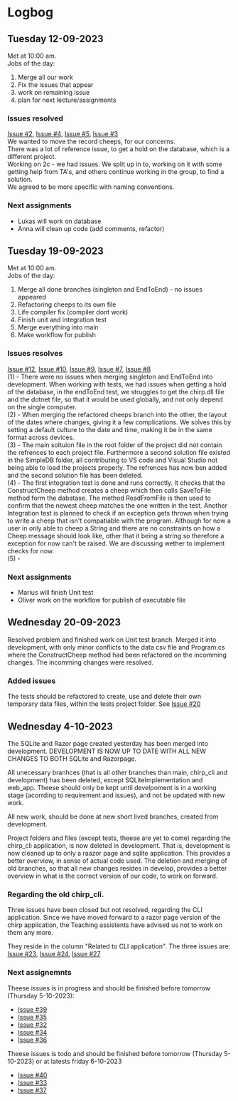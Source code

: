 # Logbog
## Tuesday 12-09-2023
Met at 10:00 am. <br />
Jobs of the day:
1. Merge all our work
2. Fix the issues that appear
3. work on remaining issue
4. plan for next lecture/assignments

### Issues resolved 
[Issue #2](/../../issues/2), [Issue #4](/../../issues/4), [Issue #5](/../../issues/5), [Issue #3](/../../issues/3)<br />
We wanted to move the record cheeps, for our concerns. <br />
There was a lot of reference issue, to get a hold on the database, which is a different project. <br />
Working on 2c - we had issues. We split up in to, working on it with some getting help from TA's, and others continue working in the group, to find a solution. <br />
We agreed to be more specific with naming conventions. <br />

### Next assignments
- Lukas will work on database
- Anna will clean up code (add comments, refactor)



## Tuesday 19-09-2023 
Met at 10:00 am. <br />
Jobs of the day:
1. Merge all done branches (singleton and EndToEnd) - no issues appeared
2. Refactoring cheeps to its own file
3. Life compiler fix (compiler dont work)
4. Finish unit and integration test
5. Merge everything into main
6. Make workflow for publish

### Issues resolves
[Issue #12](/../../issues/12), [Issue #10](/../../issues/10), [Issue #9](/../../issues/9), [Issue #7](/../../issues/7), [Issue #8](/../../issues/8) <br />
(1) - There were no issues when merging singleton and EndToEnd into development. When working with tests, we had issues when getting a hold of the database, in the endToEnd test, we struggles to get the chirp.dll file and the dotnet file, so that it would be used globally, and not only depend on the single computer.  <br />
(2) - When merging the refactored cheeps branch into the other, the layout of the dates where changes, giving it a few complications. We solves this by setting a default culture to the date and time, making it be in the same format across devices. <br />
(3) - The main soltuion file in the root folder of the project did not contain the refrences to each project file. Furthermore a second solution file existed in the SimpleDB folder, all contributing to VS code and Visual Studio not being able to load the projects properly. The refrences has now ben added and the second solution file has been deleted. <br /> 
(4) -  The first integration test is done and runs correctly. It checks that the ConstructCheep method creates a cheep which then calls SaveToFile method form the dabatase. The method ReadFromFile is then used to confirm that the newest cheep matches the one written in the test. Another Integration test is planned to check if an exception gets thrown when trying to write a cheep that isn't compatiable with the program. Although for now a user in only able to cheep a String and there are no constraints on how a Cheep message should look like, other that it being a string so therefore a exception for now can't be raised. We are discussing wether to implement checks for now. <br />
(5) -  <br />

### Next assignments
- Marius will finish Unit test
- Oliver work on the workflow for publish of executable file

## Wednesday 20-09-2023
Resolved problem and finished work on Unit test branch.
Merged it into development, with only minor conflicts to the data csv file and Program.cs where the ConstructCheep method had been refactored on the incomming changes. The incomming changes were resolved.

### Added issues
The tests should be refactored to create, use and delete their own temporary data files, within the tests project folder. See [Issue #20](/../../issues/20)



## Wednesday 4-10-2023
The SQLite and Razor page created yesterday has been merged into development.
DEVELOPMENT IS NOW UP TO DATE WITH ALL NEW CHANGES TO BOTH SQLite and Razorpage.

All unecessary branhces (that is all other branches than main, chirp_cli and development) has been deleted, except SQLiteImplementation and web_app. Theese should only be kept until develpoment is in a working stage (acorrding to requirement and issues), and not be updated with new work.

All new work, should be done at new short lived branches, created from development.

Project folders and files (except tests, theese are yet to come) regarding the chirp_cli application, is now deleted in development.
That is, development is now cleaned up to only a raazor page and sqlite application. This provides a better overview, in sense of actual code used. The deletion and merging of old branches, so that all new changes resides in develop, provides a better overview in what is the correct version of our code, to work on forward.

### Regarding the old chirp_cli.
Three issues have been closed but not resolved, regarding the CLI application.
Since we have moved forward to a razor page version of the chirp application, the Teaching assistents have advised us not to work on them any more.

They reside in the column "Related to CLI application".
The three issues are: [Issue #23](/../../issues/23), [Issue #24](/../../issues/24), [Issue #27](/../../issues/27)

### Next assignemnts
Theese issues is in progress and should be finished before tomorrow (Thursday 5-10-2023):
- [Issue #39](/../../issues/39)
- [Issue #35](/../../issues/35)
- [Issue #32](/../../issues/32)
- [Issue #34](/../../issues/34)
- [Issue #36](/../../issues/36)

Theese issues is todo and should be finished before tomorrow (Thursday 5-10-2023) or at latests friday 6-10-2023
- [Issue #40](/../../issues/40)
- [Issue #33](/../../issues/33)
- [Issue #37](/../../issues/37)
